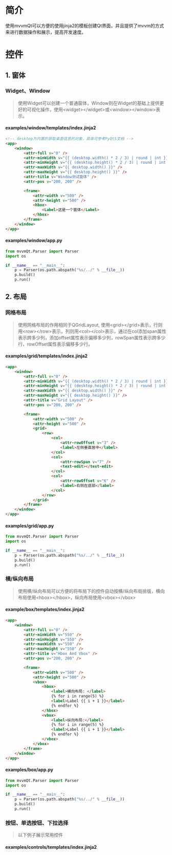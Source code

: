 <!-- 
python setup.py sdist
twine upload dist/* 
-->

# 简介
使用mvvmQt可以方便的使用jinja2的模板创建Qt界面，并且提供了mvvm的方式来进行数据操作和展示，提高开发速度。

# 控件
## 1. 窗体
### Widget、Window
> 使用Widget可以创建一个普通窗体，Window则在Widget的基础上提供更好的可视化操作，使用&lt;widget&gt;&lt;/widget&gt;或&lt;window&gt;&lt;/window&gt;表示。

#### examples/window/templates/index.jinja2
```html
<!-- desktop为内置的获取桌面信息的对象，具体可参考PyQt5文档 -->
<app>
    <window>
        <attr-full v="0" />
        <attr-minWidth v="{{ (desktop.width() * 2 / 3) | round | int }}" />
        <attr-minHeight v="{{ (desktop.height() * 2 / 3) | round | int }}" />
        <attr-maxWidth v="{{ desktop.width() }}" />
        <attr-maxHeight v="{{ desktop.height() }}" />
        <attr-title v="Window测试窗体" />
        <attr-pos v="200, 200" />

        <frame>
            <attr-width v="500" />
            <attr-height v="500" />
            <hbox>
                <Label>这是一个窗体</Label>
            </hbox>
        </frame>
    </window>
</app>
```

#### examples/window/app.py
```python
from mvvmQt.Parser import Parser
import os

if __name__ == "__main__":
    p = Parser(os.path.abspath("%s/../" % __file__))
    p.build()
    p.run()
```

## 2. 布局
### 网格布局
> 使用网格布局的作用相同于QGridLayout, 使用&lt;grid&gt;&lt;/grid&gt;表示，行则用&lt;row&gt;&lt;/row&gt;表示，列则用&lt;col&gt;&lt;/col&gt;表示，通过在col添加span属性表示跨多少列，添加offset属性表示偏移多少列，rowSpan属性表示跨多少行，rowOffset属性表示偏移多少行。

#### examples/grid/templates/index.jinja2
```html
<app>
    <window>
        <attr-full v="0" />
        <attr-minWidth v="{{ (desktop.width() * 2 / 3) | round | int }}" />
        <attr-minHeight v="{{ (desktop.height() * 2 / 3) | round | int }}" />
        <attr-maxWidth v="{{ desktop.width() }}" />
        <attr-maxHeight v="{{ desktop.height() }}" />
        <attr-title v="Grid Layout" />
        <attr-pos v="200, 200" />

        <frame>
            <attr-width v="500" />
            <attr-height v="500" />
            <grid>
                <row>
                    <col>
                        <attr-rowOffset v="3" />
                        <label>左侧垂直居中</label>
                    </col>
                    <col>
                        <attr-rowSpan v="7" />
                        <text-edit></text-edit>
                    </col>
                    <col>
                        <attr-rowOffset v="6" />
                        <label>右侧在底部</label>
                    </col>
                </row>
            </grid>
        </frame>
    </window>
</app>
```

#### examples/grid/app.py
```python
from mvvmQt.Parser import Parser
import os

if __name__ == "__main__":
    p = Parser(os.path.abspath("%s/../" % __file__))
    p.build()
    p.run()
```

### 横/纵向布局
> 使用横/纵向布局可以方便的将布局下的控件自动按横/纵向布局排版，横向布局使用&lt;hbox&gt;&lt;/hbox&gt;，纵向布局使用&lt;vbox&gt;&lt;/vbox&gt;

#### example/box/templates/index.jinja2
```html
<app>
    <window>
        <attr-full v="0" />
        <attr-minWidth v="550" />
        <attr-minHeight v="550" />
        <attr-maxWidth v="550" />
        <attr-maxHeight v="550" />
        <attr-title v="Hbox And Vbox" />
        <attr-pos v="200, 200" />

        <frame>
            <attr-width v="500" />
            <attr-height v="500" />
            <vbox>
                <hbox>
                    <label>横向布局: </label>
                    {% for i in range(5) %}
                    <label>Label {{ i + 1 }}</label>
                    {% endfor %}
                </hbox>
                <vbox>
                    <label>纵向布局:</label>
                    {% for i in range(5) %}
                    <label>Label {{ i + 1 }}</label>
                    {% endfor %}
                </vbox>
            </vbox>
        </frame>
    </window>
</app>
```

#### examples/box/app.py
```python
from mvvmQt.Parser import Parser
import os

if __name__ == "__main__":
    p = Parser(os.path.abspath("%s/../" % __file__))
    p.build()
    p.run()
```

### 按钮、单选按钮、下拉选择
> 以下例子展示常用控件

#### examples/controls/templates/index.jinja2

